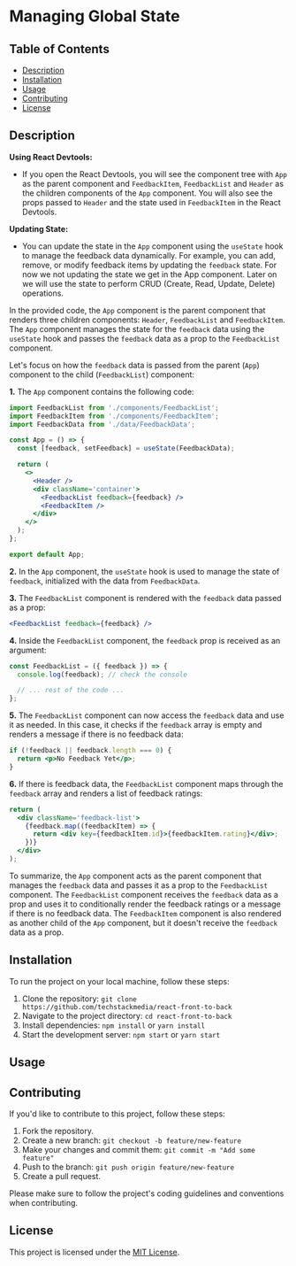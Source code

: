 # Managing Global State

## Table of Contents

- [Description](#description)
- [Installation](#installation)
- [Usage](#usage)
- [Contributing](#contributing)
- [License](#license)

## Description

**Using React Devtools:**

- If you open the React Devtools, you will see the component tree with `App` as the parent component and `FeedbackItem`, `FeedbackList` and `Header` as the children components of the `App` component. You will also see the props passed to `Header` and the state used in `FeedbackItem` in the React Devtools.

**Updating State:**

- You can update the state in the `App` component using the `useState` hook to manage the feedback data dynamically. For example, you can add, remove, or modify feedback items by updating the `feedback` state. For now we not updating the state we get in the App component. Later on we will use the state to perform CRUD (Create, Read, Update, Delete) operations.

In the provided code, the `App` component is the parent component that renders three children components: `Header`, `FeedbackList` and `FeedbackItem`. The `App` component manages the state for the `feedback` data using the `useState` hook and passes the `feedback` data as a prop to the `FeedbackList` component.

Let's focus on how the `feedback` data is passed from the parent (`App`) component to the child (`FeedbackList`) component:

**1.** The `App` component contains the following code:

```jsx
import FeedbackList from './components/FeedbackList';
import FeedbackItem from './components/FeedbackItem';
import FeedbackData from './data/FeedbackData';

const App = () => {
  const [feedback, setFeedback] = useState(FeedbackData);

  return (
    <>
      <Header />
      <div className='container'>
        <FeedbackList feedback={feedback} />
        <FeedbackItem />
      </div>
    </>
  );
};

export default App;
```

**2.** In the `App` component, the `useState` hook is used to manage the state of `feedback`, initialized with the data from `FeedbackData`.

**3.** The `FeedbackList` component is rendered with the `feedback` data passed as a prop:

```jsx
<FeedbackList feedback={feedback} />
```

**4.** Inside the `FeedbackList` component, the `feedback` prop is received as an argument:

```jsx
const FeedbackList = ({ feedback }) => {
  console.log(feedback); // check the console

  // ... rest of the code ...
};
```

**5.** The `FeedbackList` component can now access the `feedback` data and use it as needed. In this case, it checks if the `feedback` array is empty and renders a message if there is no feedback data:

```jsx
if (!feedback || feedback.length === 0) {
  return <p>No Feedback Yet</p>;
}
```

**6.** If there is feedback data, the `FeedbackList` component maps through the `feedback` array and renders a list of feedback ratings:

```jsx
return (
  <div className='feedback-list'>
    {feedback.map((feedbackItem) => {
      return <div key={feedbackItem.id}>{feedbackItem.rating}</div>;
    })}
  </div>
);
```

To summarize, the `App` component acts as the parent component that manages the `feedback` data and passes it as a prop to the `FeedbackList` component. The `FeedbackList` component receives the `feedback` data as a prop and uses it to conditionally render the feedback ratings or a message if there is no feedback data. The `FeedbackItem` component is also rendered as another child of the `App` component, but it doesn't receive the `feedback` data as a prop.

## Installation

To run the project on your local machine, follow these steps:

1. Clone the repository: `git clone https://github.com/techstackmedia/react-front-to-back`
2. Navigate to the project directory: `cd react-front-to-back`
3. Install dependencies: `npm install` or `yarn install`
4. Start the development server: `npm start` or `yarn start`

## Usage

## Contributing

If you'd like to contribute to this project, follow these steps:

1. Fork the repository.
2. Create a new branch: `git checkout -b feature/new-feature`
3. Make your changes and commit them: `git commit -m "Add some feature"`
4. Push to the branch: `git push origin feature/new-feature`
5. Create a pull request.

Please make sure to follow the project's coding guidelines and conventions when contributing.

## License

This project is licensed under the [MIT License](https://opensource.org/licenses/MIT).
